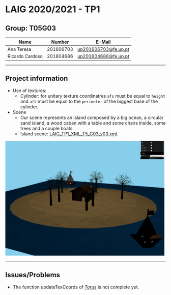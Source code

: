 # LAIG 2020/2021 - TP1

## Group: T05G03

| Name             | Number    | E-Mail                |
| ---------------- | --------- | --------------------- |
| Ana Teresa       | 201606703 | up201606703@fe.up.pt  |
| Ricardo Cardoso  | 201604686 | up201604686@fe.up.pt  |

----
## Project information

- Use of textures:
  - Cylinder: for unitary texture coordinatres `afs` must be equal to `height` and `aft` must be equal to the `perimeter` of the biggest base of the cylinder.
- Scene
  - Our scene represents an island composed by a big ocean, a circular sand island, a wood caban with a table and some chairs inside, some trees and a couple boats.
  - Island scene: [LAIG_TP1_XML_T5_G03_v03.xml](TP1/scenes/LAIG_TP1_XML_T5_G03_v03.xml).

<img src="photos/island_day.png" alt="Island" width="500"/>


----
## Issues/Problems

- The function updateTexCoords of [Torus](primitives/MyTorus.js) is not complete yet.
